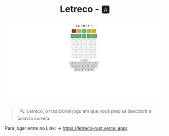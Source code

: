 <br /> 
  <h1 align="center"> Letreco - 🅰️ </h1>

<div align="center"><img src="print-tela.jpg"></div>

<br>

>: 🔍: Letreco, o tradicional jogo em que você precisa descobrir a palavra correta.
> <br>


Para jogar entre no Link: ->
https://letreco-rust.vercel.app/

